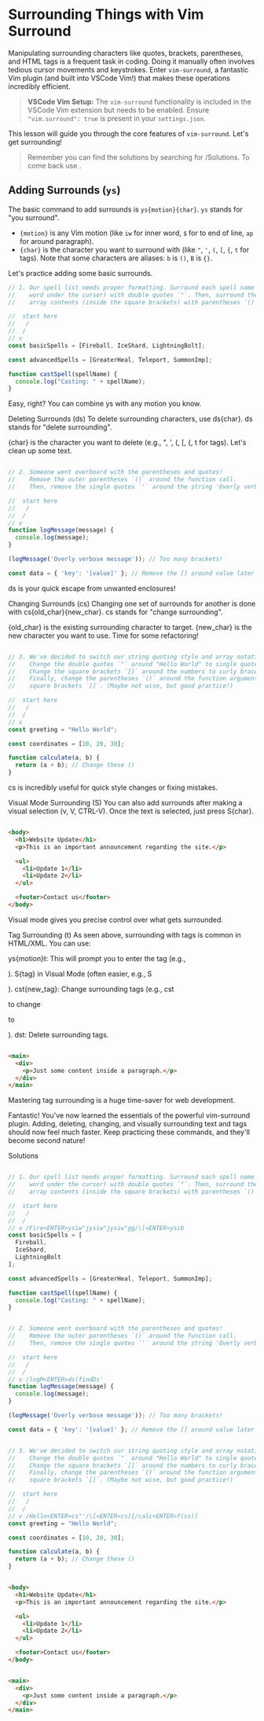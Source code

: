 # Surrounding Things with Vim Surround

Manipulating surrounding characters like quotes, brackets, parentheses, and HTML tags is a frequent task in coding. Doing it manually often involves tedious cursor movements and keystrokes. Enter `vim-surround`, a fantastic Vim plugin (and built into VSCode Vim!) that makes these operations incredibly efficient.

> **VSCode Vim Setup:** The `vim-surround` functionality is included in the VSCode Vim extension but needs to be enabled. Ensure `"vim.surround": true` is present in your `settings.json`.

This lesson will guide you through the core features of `vim-surround`. Let's get surrounding!

> Remember you can find the solutions by searching for /Solutions. To come back use <CTRL-O>.

## Adding Surrounds (`ys`)

The basic command to add surrounds is `ys{motion}{char}`. `ys` stands for "you surround".

- `{motion}` is any Vim motion (like `iw` for inner word, `$` for to end of line, `ap` for around paragraph).
- `{char}` is the character you want to surround with (like `"`, `'`, `(`, `[`, `{`, `t` for tags). Note that some characters are aliases: `b` is `()`, `B` is `{}`.

Let's practice adding some basic surrounds.

```typescript
// 1. Our spell list needs proper formatting. Surround each spell name (the
//    word under the cursor) with double quotes `"`. Then, surround the entire
//    array contents (inside the square brackets) with parentheses `()`.

//  start here
//   /
//  /
// v
const basicSpells = [Fireball, IceShard, LightningBolt];

const advancedSpells = [GreaterHeal, Teleport, SummonImp];

function castSpell(spellName) {
  console.log("Casting: " + spellName);
}
```

Easy, right? You can combine ys with any motion you know.

Deleting Surrounds (ds)
To delete surrounding characters, use ds{char}. ds stands for "delete surrounding".

{char} is the character you want to delete (e.g., ", ', (, [, {, t for tags).
Let's clean up some text.

```JavaScript

// 2. Someone went overboard with the parentheses and quotes!
//    Remove the outer parentheses `()` around the function call.
//    Then, remove the single quotes `'` around the string 'Overly verbose message'.

//  start here
//   /
//  /
// v
function logMessage(message) {
  console.log(message);
}

(logMessage('Overly verbose message')); // Too many brackets!

const data = { 'key': '[value]' }; // Remove the [] around value later
```

ds is your quick escape from unwanted enclosures!

Changing Surrounds (cs)
Changing one set of surrounds for another is done with cs{old_char}{new_char}. cs stands for "change surrounding".

{old_char} is the existing surrounding character to target.
{new_char} is the new character you want to use.
Time for some refactoring!

```JavaScript

// 3. We've decided to switch our string quoting style and array notation.
//    Change the double quotes `"` around "Hello World" to single quotes `'`.
//    Change the square brackets `[]` around the numbers to curly braces `{}`.
//    Finally, change the parentheses `()` around the function arguments to
//    square brackets `[]`. (Maybe not wise, but good practice!)

//  start here
//   /
//  /
// v
const greeting = "Hello World";

const coordinates = [10, 20, 30];

function calculate(a, b) {
  return (a + b); // Change these ()
}
```

cs is incredibly useful for quick style changes or fixing mistakes.

Visual Mode Surrounding (S)
You can also add surrounds after making a visual selection (v, V, CTRL-V). Once the text is selected, just press S{char}.

```HTML

<body>
  <h1>Website Update</h1>
  <p>This is an important announcement regarding the site.</p>

  <ul>
    <li>Update 1</li>
    <li>Update 2</li>
  </ul>

  <footer>Contact us</footer>
</body>
```

Visual mode gives you precise control over what gets surrounded.

Tag Surrounding (t)
As seen above, surrounding with tags is common in HTML/XML. You can use:

ys{motion}t: This will prompt you to enter the tag (e.g., <div>).
S{tag} in Visual Mode (often easier, e.g., S<p>).
cst{new_tag}: Change surrounding tags (e.g., cst<div> to change <p> to <div>).
dst: Delete surrounding tags.

```HTML

<main>
  <div>
    <p>Just some content inside a paragraph.</p>
  </div>
</main>
```

Mastering tag surrounding is a huge time-saver for web development.

Fantastic! You've now learned the essentials of the powerful vim-surround plugin. Adding, deleting, changing, and visually surrounding text and tags should now feel much faster. Keep practicing these commands, and they'll become second nature!

Solutions

```TypeScript

// 1. Our spell list needs proper formatting. Surround each spell name (the
//    word under the cursor) with double quotes `"`. Then, surround the entire
//    array contents (inside the square brackets) with parentheses `()`.

//  start here
//   /
//  /
// v /Fire<ENTER>ysiw"jysiw"jysiw"gg/\[<ENTER>ysib
const basicSpells = [
  Fireball,
  IceShard,
  LightningBolt
];

const advancedSpells = [GreaterHeal, Teleport, SummonImp];

function castSpell(spellName) {
  console.log("Casting: " + spellName);
}
```

```JavaScript

// 2. Someone went overboard with the parentheses and quotes!
//    Remove the outer parentheses `()` around the function call.
//    Then, remove the single quotes `'` around the string 'Overly verbose message'.

//  start here
//   /
//  /
// v /logM<ENTER>ds(findDs'
function logMessage(message) {
  console.log(message);
}

(logMessage('Overly verbose message')); // Too many brackets!

const data = { 'key': '[value]' }; // Remove the [] around value later
```

```JavaScript

// 3. We've decided to switch our string quoting style and array notation.
//    Change the double quotes `"` around "Hello World" to single quotes `'`.
//    Change the square brackets `[]` around the numbers to curly braces `{}`.
//    Finally, change the parentheses `()` around the function arguments to
//    square brackets `[]`. (Maybe not wise, but good practice!)

//  start here
//   /
//  /
// v /Hello<ENTER>cs"'/\[<ENTER>cs]{/calc<ENTER>f(cs)[
const greeting = "Hello World";

const coordinates = [10, 20, 30];

function calculate(a, b) {
  return (a + b); // Change these ()
}
```

```HTML

<body>
  <h1>Website Update</h1>
  <p>This is an important announcement regarding the site.</p>

  <ul>
    <li>Update 1</li>
    <li>Update 2</li>
  </ul>

  <footer>Contact us</footer>
</body>
```

```HTML

<main>
  <div>
    <p>Just some content inside a paragraph.</p>
  </div>
</main>
```

